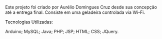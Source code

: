 Este projeto foi criado por Aurélio Domingues Cruz desde sua concepção até a entrega final. Consiste em uma geladeira controlada via Wi-Fi.


Tecnologias Utilizadas:

Arduino;
MySQL;
Java;
PHP;
JSP;
HTML;
CSS;
JQuery.
